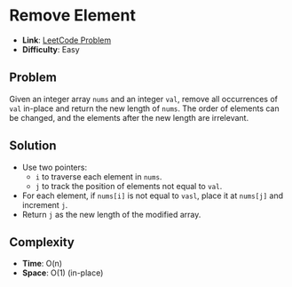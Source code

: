 # Remove Element

- **Link**: [LeetCode Problem](https://leetcode.com/problems/remove-element/)
- **Difficulty**: Easy

## Problem
Given an integer array `nums` and an integer `val`, remove all occurrences of `val` in-place and return the new length of `nums`. The order of elements can be changed, and the elements after the new length are irrelevant.

## Solution
- Use two pointers:
  - `i` to traverse each element in `nums`.
  - `j` to track the position of elements not equal to `val`.
- For each element, if `nums[i]` is not equal to `vasl`, place it at `nums[j]` and increment `j`.
- Return `j` as the new length of the modified array.

## Complexity
- **Time**: O(n)
- **Space**: O(1) (in-place)
